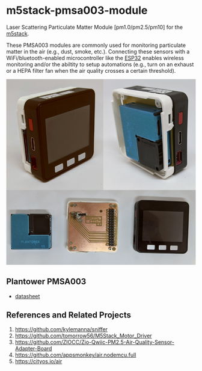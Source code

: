 # m5stack-pmsa003-module

Laser Scattering Particulate Matter Module [pm1.0/pm2.5/pm10] for the [m5stack].

These PMSA003 modules are commonly used for monitoring particulate matter in the air (e.g., dust, smoke, etc.). Connecting these sensors with a WiFi/bluetooth-enabled microcontroller like the [ESP32] enables wireless monitoring and/or the abiltity to setup automations (e.g., turn on an exhaust or a HEPA filter fan when the air quality crosses a certain threshold).

![Photos of the PMSA003 Module attached to an m5stack Core](https://github.com/ryanfobel/m5stack-pmsa003-module/blob/main/images/assembly.png)

## Plantower PMSA003

* [datasheet](/reference/PMSA003%20series%20data%20manua_English_V2.6.pdf)

## References and Related Projects

1. https://github.com/kylemanna/sniffer
2. https://github.com/tomorrow56/M5Stack_Motor_Driver
3. https://github.com/ZIOCC/Zio-Qwiic-PM2.5-Air-Quality-Sensor-Adapter-Board
4. https://github.com/appsmonkey/air.nodemcu.full
5. https://cityos.io/air

[m5stack]: https://m5stack.com/
[ESP32]: https://en.wikipedia.org/wiki/ESP32
